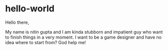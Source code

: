 # hello-world

Hello there,

My name is nitin gupta and I am kinda stubborn and impatient guy who want to finish things in a very moment.
I want to be a game designer and have no idea where to start from?
God help me!
